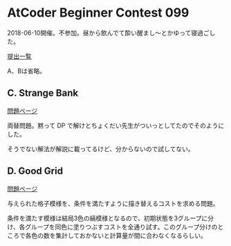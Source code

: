 # AtCoder Beginner Contest 099

2018-06-10開催。不参加。昼から飲んでて酔い醒まし〜とかゆって寝過ごした。

[提出一覧](https://beta.atcoder.jp/contests/abc099/submissions/me)

A、Bは省略。

## C. Strange Bank

[問題ページ](https://beta.atcoder.jp/contests/abc099/tasks/abc099_c)

両替問題。黙って DP で解けとちょくだい先生がついっとしてたのでそのようにした。

そうでない解法が解説に載ってるけど、分からないので試してない。

## D. Good Grid

[問題ページ](https://beta.atcoder.jp/contests/abc099/tasks/abc099_d)

与えられた格子模様を、条件を満たすように描き替えるコストを求める問題。

条件を満たす模様は結局3色の縞模様となるので、初期状態を3グループに分け、各グループを同色に塗りつぶすコストを全通り試す。このグループ分けのところで各色の数を集計しておかないと計算量が間に合わなくなるらしい。
